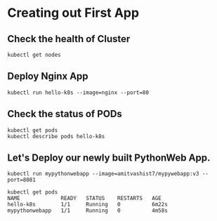 # Creating out First App

## Check the health of Cluster
```
kubectl get nodes 
```

## Deploy Nginx App
```
kubectl run hello-k8s --image=nginx --port=80
```

## Check the status of PODs 
```  
kubectl get pods 
kubectl describe pods hello-k8s
```

## Let's Deploy our newly built PythonWeb App.
```
kubectl run mypythonwebapp --image=amitvashist7/mypywebapp:v3 --port=8081
```
```
kubectl get pods
NAME             READY   STATUS    RESTARTS   AGE
hello-k8s        1/1     Running   0          6m22s
mypythonwebapp   1/1     Running   0          4m58s
```


